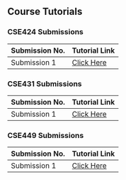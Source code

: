 ## Course Tutorials

### CSE424 Submissions

| **Submission No.** | Tutorial Link |
| ----------- | ----------- |
| Submission 1 | [Click Here](https://github.com/errhythm/CSE431/tree/tutorial/submission1) |

### CSE431 Submissions

| **Submission No.** | Tutorial Link |
| ----------- | ----------- |
| Submission 1 | [Click Here](https://github.com/errhythm/CSE431/tree/tutorial/submission1) |



### CSE449 Submissions

| **Submission No.** | Tutorial Link |
| ----------- | ----------- |
| Submission 1 | [Click Here](https://github.com/errhythm/CSE431/tree/tutorial/submission1) |

